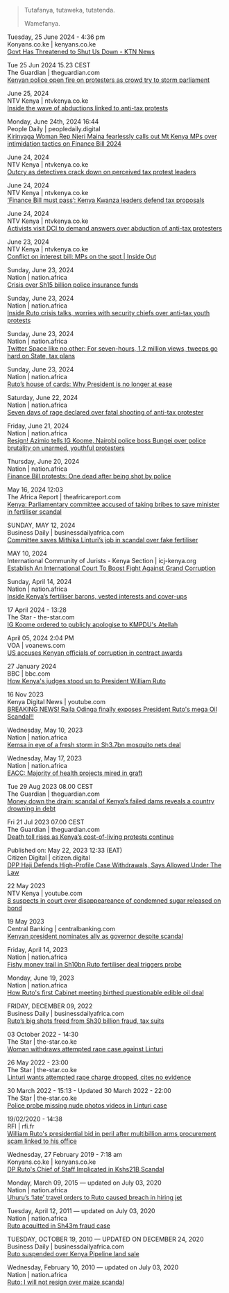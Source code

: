 > Tutafanya, tutaweka, tutatenda.
>
> Wamefanya.

Tuesday, 25 June 2024 - 4:36 pm  
Konyans.co.ke | kenyans.co.ke  
[Govt Has Threatened to Shut Us Down - KTN News](https://www.kenyans.co.ke/news/102009-govt-has-threatened-shut-us-down-ktn-news)

Tue 25 Jun 2024 15.23 CEST  
The Guardian | theguardian.com    
[Kenyan police open fire on protesters as crowd try to storm parliament](https://www.theguardian.com/world/article/2024/jun/25/kenyan-police-shoot-dead-protesters-as-crowd-try-to-storm-parliament)

June 25, 2024  
NTV Kenya | ntvkenya.co.ke  
[Inside the wave of abductions linked to anti-tax protests](https://ntvkenya.co.ke/news/inside-the-wave-of-abductions-linked-to-anti-tax-protests/)

Monday, June 24th, 2024 16:44  
People Daily | peopledaily.digital  
[Kirinyaga Woman Rep Njeri Maina fearlessly calls out Mt Kenya MPs over intimidation tactics on Finance Bill 2024](https://peopledaily.digital/inside-politics/njeri-calls-out-mps-242086/)

June 24, 2024  
NTV Kenya | ntvkenya.co.ke  
[Outcry as detectives crack down on perceived tax protest leaders](https://ntvkenya.co.ke/news/outcry-as-detectives-crack-down-on-perceived-tax-protest-leaders/)

June 24, 2024  
NTV Kenya | ntvkenya.co.ke  
[‘Finance Bill must pass’: Kenya Kwanza leaders defend tax proposals](https://ntvkenya.co.ke/news/finance-bill-must-pass-kenya-kwanza-leaders-defend-tax-proposals/)

June 24, 2024  
NTV Kenya | ntvkenya.co.ke  
[Activists visit DCI to demand answers over abduction of anti-tax protesters](https://ntvkenya.co.ke/news/activists-visit-dci-to-demand-answers-over-abduction-of-anti-tax-protesters/)

June 23, 2024  
NTV Kenya | ntvkenya.co.ke  
[Conflict on interest bill: MPs on the spot | Inside Out](https://ntvkenya.co.ke/news/conflict-on-interest-bill-mps-on-the-spot-inside-out/)

Sunday, June 23, 2024  
Nation | nation.africa  
[Crisis over Sh15 billion police insurance funds](https://nation.africa/kenya/news/crisis-over-sh15-billion-police-insurance-funds--4666798#story)

Sunday, June 23, 2024  
Nation | nation.africa  
[Inside Ruto crisis talks, worries with security chiefs over anti-tax youth protests](https://nation.africa/kenya/news/inside-ruto-crisis-talks-worries-with-security-chiefs-over-anti-tax-youth-protests-4666716#story)

Sunday, June 23, 2024  
Nation | nation.africa   
[Twitter Space like no other: For seven-hours, 1.2 million views, tweeps go hard on State, tax plans](https://nation.africa/kenya/news/-twitter-space-like-no-other-for-seven-hours-1-2-million-views-tweeps-go-hard-on-state-tax-plans-4666166)

Sunday, June 23, 2024  
Nation | nation.africa  
[Ruto’s house of cards: Why President is no longer at ease](https://nation.africa/kenya/weekly-review/ruto-s-house-of-cards-why-president-is-no-longer-at-ease-4666388#story)

Saturday, June 22, 2024  
Nation | nation.africa  
[Seven days of rage declared over fatal shooting of anti-tax protester](https://nation.africa/kenya/news/seven-days-of-rage-over-fatal-shooting-of-anti-tax-protester-4665562#story)

Friday, June 21, 2024  
Nation | nation.africa  
[Resign! Azimio tells IG Koome, Nairobi police boss Bungei over police brutality on unarmed, youthful protesters](https://nation.africa/kenya/news/resign-azimio-tells-ig-koome-nairobi-police-boss-bungei-over-police-brutality-on-unarmed-youthful-protesters-4665004)

Thursday, June 20, 2024  
Nation | nation.africa  
[Finance Bill protests: One dead after being shot by police](https://nation.africa/kenya/news/finance-bill-protests-one-dead-after-being-shot-police-4664534)

May 16, 2024 12:03  
The Africa Report | theafricareport.com  
[Kenya: Parliamentary committee accused of taking bribes to save minister in fertiliser scandal](https://www.theafricareport.com/348499/kenya-parliamentary-committee-accused-of-taking-bribes-to-save-minister-in-fertiliser-scandal/)

SUNDAY, MAY 12, 2024  
Business Daily | businessdailyafrica.com  
[Committee saves Mithika Linturi’s job in scandal over fake fertiliser](https://www.businessdailyafrica.com/bd/economy/committee-saves-mithika-linturi-s-job-in-scandal-fake-fertiliser-4621388)

MAY 10, 2024  
International Community of Jurists - Kenya Section | icj-kenya.org  
[Establish An International Court To Boost Fight Against Grand Corruption](https://icj-kenya.org/news/establish-an-international-court-to-boost-fight-against-grand-corruption/)

Sunday, April 14, 2024  
Nation | nation.africa  
[Inside Kenya’s fertiliser barons, vested interests and cover-ups](https://nation.africa/kenya/news/inside-kenya-s-fertiliser-barons-vested-interests-and-cover-ups-4589620#story)

17 April 2024 - 13:28  
The Star - the-star.com  
[IG Koome ordered to publicly apologise to KMPDU's Atellah](https://www.the-star.co.ke/news/2024-04-17-ig-koome-ordered-to-publicly-apologise-to-kmpdus-atellah/)

April 05, 2024 2:04 PM  
VOA | voanews.com  
[US accuses Kenyan officials of corruption in contract awards](https://www.voanews.com/a/us-accuses-kenyan-officials-of-corruption-in-contract-awards/7558547.html)

27 January 2024  
BBC | bbc.com  
[How Kenya's judges stood up to President William Ruto](https://www.bbc.com/news/world-africa-68108822)

16 Nov 2023  
Kenya Digital News | youtube.com  
[BREAKING NEWS! Raila Odinga finally exposes President Ruto's mega Oil Scandal!!](https://www.youtube.com/watch?v=5BnFiBohHKs)

Wednesday, May 10, 2023  
Nation | nation.africa  
[Kemsa in eye of a fresh storm in Sh3.7bn mosquito nets deal](https://nation.africa/kenya/news/kemsa-in-eye-of-a-fresh-storm-in-sh3-7bn-mosquito-nets-deal-4229192)

Wednesday, May 17, 2023  
Nation | nation.africa  
[EACC: Majority of health projects mired in graft](https://nation.africa/kenya/news/eacc-majority-of-health-projects-mired-in-graft-4237838)

Tue 29 Aug 2023 08.00 CEST  
The Guardian | theguardian.com  
[Money down the drain: scandal of Kenya’s failed dams reveals a country drowning in debt](https://www.theguardian.com/global-development/2023/aug/29/money-down-the-drain-scandal-of-kenyas-failed-dams-reveals-a-country-drowning-in-debt)

Fri 21 Jul 2023 07.00 CEST  
The Guardian | theguardian.com  
[Death toll rises as Kenya’s cost-of-living protests continue](https://www.theguardian.com/global-development/2023/jul/21/death-toll-rises-as-kenyas-cost-of-living-protests-continue)

Published on: May 22, 2023 12:33 (EAT)  
Citizen Digital | citizen.digital  
[DPP Haji Defends High-Profile Case Withdrawals, Says Allowed Under The Law](https://www.citizen.digital/news/dpp-haji-defends-high-profile-case-withdrawals-says-allowed-under-the-law-n320147)

22 May 2023  
NTV Kenya | youtube.com  
[8 suspects in court over disappeareance of condemned sugar released on bond](https://www.youtube.com/watch?v=phooEzsahxE)

19 May 2023  
Central Banking | centralbanking.com  
[Kenyan president nominates ally as governor despite scandal](https://www.centralbanking.com/central-banks/governance/people/7958782/kenyan-president-nominates-ally-as-governor-despite-scandal)

Friday, April 14, 2023  
Nation | nation.africa  
[Fishy money trail in Sh10bn Ruto fertiliser deal triggers probe](https://nation.africa/kenya/news/fishy-money-trail-in-sh10bn-ruto-fertiliser-deal-triggers-probe-4198256)

Monday, June 19, 2023  
Nation | nation.africa  
[How Ruto's first Cabinet meeting birthed questionable edible oil deal](https://nation.africa/kenya/news/how-ruto-s-first-cabinet-meeting-birthed-questionable-edible-oil-deal-4274150)

FRIDAY, DECEMBER 09, 2022  
Business Daily | businessdailyafrica.com  
[Ruto’s big shots freed from Sh30 billion fraud, tax suits](https://www.businessdailyafrica.com/bd/economy/ruto-s-big-shots-freed-from-sh30-billion-fraud-tax-suits--4048766)

03 October 2022 - 14:30  
The Star | the-star.co.ke  
[Woman withdraws attempted rape case against Linturi](https://www.the-star.co.ke/news/2022-10-03-woman-withdraws-attempted-rape-case-against-linturi/)

26 May 2022 - 23:00  
The Star | the-star.co.ke  
[Linturi wants attempted rape charge dropped, cites no evidence](https://www.the-star.co.ke/news/2022-05-26-linturi-wants-attempted-rape-charge-dropped-cites-no-evidence/)

30 March 2022 - 15:13 - Updated 30 March 2022 - 22:00  
The Star | the-star.co.ke  
[Police probe missing nude photos videos in Linturi case](https://www.the-star.co.ke/news/2022-03-30-twist-in-linturis-attempted-rape-case-as-nude-photos-videos-go-missing/)

19/02/2020 - 14:38  
RFI | rfi.fr  
[William Ruto's presidential bid in peril after multibillion arms procurement scam linked to his office](https://www.rfi.fr/en/africa/20200217-kenya-s-deputy-president-william-ruto-tumbles-political-uncertainty-following-suspec)

Wednesday, 27 February 2019 - 7:18 am  
Konyans.co.ke | kenyans.co.ke  
[DP Ruto's Chief of Staff Implicated in Kshs21B Scandal](https://www.kenyans.co.ke/news/37340-dp-rutos-confidant-implicated-kshs21b-scandal)

Monday, March 09, 2015 — updated on July 03, 2020  
Nation | nation.africa  
[Uhuru’s ‘late’ travel orders to Ruto caused breach in hiring jet](https://nation.africa/kenya/news/politics/Ruto-caused-breach-in-hiring-jet/1064-2647616-o8nqt2z/index.html)

Tuesday, April 12, 2011 — updated on July 03, 2020  
Nation | nation.africa  
[Ruto acquitted in Sh43m fraud case](https://nation.africa/kenya/news/politics/ruto-acquitted-in-sh43m-fraud-case--764136)

TUESDAY, OCTOBER 19, 2010 — UPDATED ON DECEMBER 24, 2020  
Business Daily | businessdailyafrica.com  
[Ruto suspended over Kenya Pipeline land sale](https://www.businessdailyafrica.com/bd/economy/ruto-suspended-over-kenya-pipeline-land-sale-1971776)

Wednesday, February 10, 2010 — updated on July 03, 2020  
Nation | nation.africa  
[Ruto: I will not resign over maize scandal](https://nation.africa/kenya/news/1056-859784-format-xhtml-43dyhwz/index.html)
